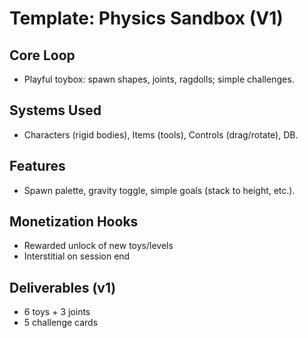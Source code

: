 # Template: Physics Sandbox (V1)

## Core Loop
- Playful toybox: spawn shapes, joints, ragdolls; simple challenges.

## Systems Used
- Characters (rigid bodies), Items (tools), Controls (drag/rotate), DB.

## Features
- Spawn palette, gravity toggle, simple goals (stack to height, etc.).

## Monetization Hooks
- Rewarded unlock of new toys/levels
- Interstitial on session end

## Deliverables (v1)
- 6 toys + 3 joints
- 5 challenge cards
